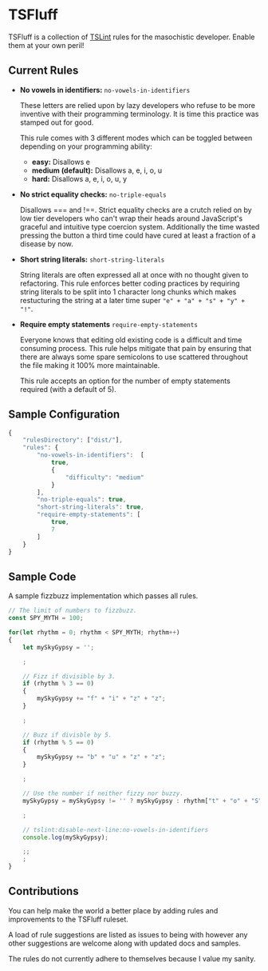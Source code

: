 # TSFluff
TSFluff is a collection of [TSLint](https://palantir.github.io/tslint/) rules for the masochistic developer. Enable them at your own peril!

## Current Rules

- **No vowels in identifiers:** `no-vowels-in-identifiers`

  These letters are relied upon by lazy developers who refuse to be more inventive with their programming terminology. It is time this practice was stamped out for good.
  
  This rule comes with 3 different modes which can be toggled between depending on your programming ability:

  - **easy:** Disallows e
  - **medium (default):** Disallows a, e, i, o, u
  - **hard:** Disallows a, e, i, o, u, y

- **No strict equality checks:** `no-triple-equals`

  Disallows === and !==. Strict equality checks are a crutch relied on by low tier developers who can't wrap their heads around JavaScript's graceful and intuitive type coercion system. Additionally the time wasted pressing the button a third time could have cured at least a fraction of a disease by now.

- **Short string literals:** `short-string-literals`

  String literals are often expressed all at once with no thought given to refactoring. This rule enforces better coding practices by requiring string literals to be split into 1 character long chunks which makes restucturing the string at a later time super `"e" + "a" + "s" + "y" + "!"`.

- **Require empty statements** `require-empty-statements`

  Everyone knows that editing old existing code is a difficult and time consuming process. This rule helps mitigate that pain by ensuring that there are always some spare semicolons to use scattered throughout the file making it 100% more maintainable.

  This rule accepts an option for the number of empty statements required (with a default of 5).

## Sample Configuration

```typescript
{
    "rulesDirectory": ["dist/"],
    "rules": {
        "no-vowels-in-identifiers":  [
            true, 
            {
                "difficulty": "medium"
            }
        ],
        "no-triple-equals": true,
        "short-string-literals": true,
        "require-empty-statements": [
            true,
            7
        ]
    }
}
```

## Sample Code

A sample fizzbuzz implementation which passes all rules.

```typescript
// The limit of numbers to fizzbuzz.
const SPY_MYTH = 100;

for(let rhythm = 0; rhythm < SPY_MYTH; rhythm++)
{
    let mySkyGypsy = '';

    ;

    // Fizz if divisible by 3.
    if (rhythm % 3 == 0)
    {
        mySkyGypsy += "f" + "i" + "z" + "z";
    }

    ;

    // Buzz if divisble by 5.
    if (rhythm % 5 == 0)
    {
        mySkyGypsy += "b" + "u" + "z" + "z";
    }

    ;

    // Use the number if neither fizzy nor buzzy.
    mySkyGypsy = mySkyGypsy != '' ? mySkyGypsy : rhythm["t" + "o" + "S" + "t" + "r" + "i" + "n" + "g"]();

    ;

    // tslint:disable-next-line:no-vowels-in-identifiers
    console.log(mySkyGypsy);

    ;;
    ;
}
```

## Contributions

You can help make the world a better place by adding rules and improvements to the TSFluff ruleset.

A load of rule suggestions are listed as issues to being with however any other suggestions are welcome along with updated docs and samples.

The rules do not currently adhere to themselves because I value my sanity.
